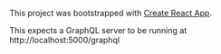 This project was bootstrapped with [Create React App](https://github.com/facebookincubator/create-react-app).

This expects a GraphQL server to be running at http://localhost:5000/graphql
